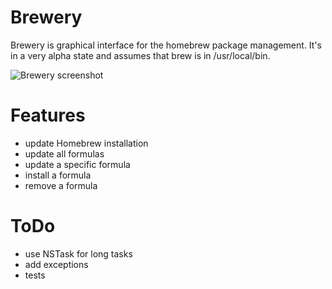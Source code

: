 # Brewery
Brewery is graphical interface for the homebrew package management.
It's in a very alpha state and assumes that brew is in /usr/local/bin.

![Brewery screenshot](http://img.skitch.com/20100117-xishi6qa1axpcs1khrhnxtcn8s.png "Brewery screenshot")

# Features
* update Homebrew installation
* update all formulas
* update a specific formula
* install a formula
* remove a formula

# ToDo
* use NSTask for long tasks
* add exceptions
* tests